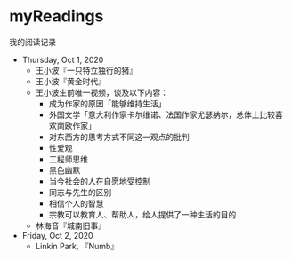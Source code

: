 # myReadings
我的阅读记录

- Thursday, Oct 1, 2020
    - 王小波『一只特立独行的猪』
    - 王小波『黄金时代』
    - 王小波生前唯一视频，谈及以下内容：
        - 成为作家的原因「能够维持生活」
        - 外国文学「意大利作家卡尔维诺、法国作家尤瑟纳尔，总体上比较喜欢南欧作家」
        - 对东西方的思考方式不同这一观点的批判
        - 性爱观
        - 工程师思维
        - 黑色幽默
        - 当今社会的人在自愿地受控制
        - 同志与先生的区别
        - 相信个人的智慧
        - 宗教可以教育人、帮助人，给人提供了一种生活的目的
    - 林海音『城南旧事』
- Friday, Oct 2, 2020
    - Linkin Park, 『Numb』